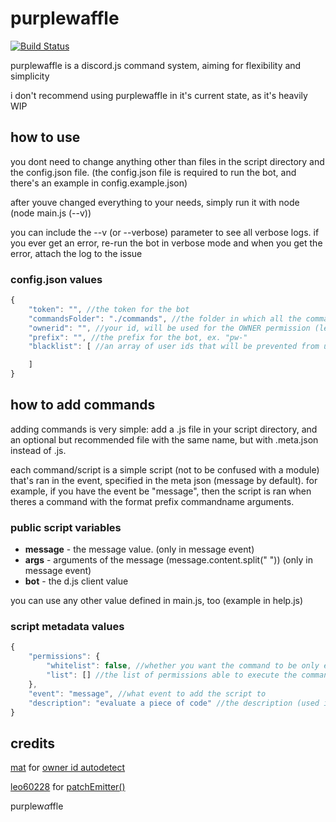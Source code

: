 # purplewaffle

[![Build Status](https://travis-ci.org/thefoxbot/purplewaffle.svg?branch=master)](https://travis-ci.org/thefoxbot/purplewaffle)

purplewaffle is a discord.js command system, aiming for flexibility and simplicity

i don't recommend using purplewaffle in it's current state, as it's heavily WIP

## how to use

you dont need to change anything other than files in the script directory and the config.json file. (the config.json file is required to run the bot, and there's an example in config.example.json)

after youve changed everything to your needs, simply run it with node (node main.js (--v))

you can include the --v (or --verbose) parameter to see all verbose logs. if you ever get an error, re-run the bot in verbose mode and when you get the error, attach the log to the issue

### config.json values

```js
{
    "token": "", //the token for the bot
    "commandsFolder": "./commands", //the folder in which all the commands/scripts are stored in
    "ownerid": "", //your id, will be used for the OWNER permission (leave blank for autodetect via application)
    "prefix": "", //the prefix for the bot, ex. "pw-"
    "blacklist": [ //an array of user ids that will be prevented from using commands (must be number)

    ]
}
```

## how to add commands

adding commands is very simple: add a .js file in your script directory, and an optional but recommended file with the same name, but with .meta.json instead of .js.

each command/script is a simple script (not to be confused with a module) that's ran in the event, specified in the meta json (message by default). for example, if you have the event be "message", then the script is ran when theres a command with the format prefix commandname arguments.

### public script variables

- **message** - the message value. (only in message event)
- **args** - arguments of the message (message.content.split(" ")) (only in message event)
- **bot** - the d.js client value

you can use any other value defined in main.js, too (example in help.js)

### script metadata values

```js
{
    "permissions": {
        "whitelist": false, //whether you want the command to be only executable by permissions in the list below
        "list": [] //the list of permissions able to execute the command (d.js permissions and OWNER for owner-only)
    },
    "event": "message", //what event to add the script to
    "description": "evaluate a piece of code" //the description (used in help.js)
}
```
## credits

[mat](https://github.com/matcool) for [owner id autodetect](https://github.com/thefoxbot/purplewaffle/commit/5eaa6e6da12ec0e9e09343d22de2810dfacbb591)

[leo60228](https://github.com/leo60228) for [patchEmitter()](https://github.com/thefoxbot/purplewaffle/commit/ca25addef908e3602cc5ce4c48969eb980b232ca#diff-7a9076d6d94e62c13d641aa71f19ae8eR158)

purplew*α*ffle
